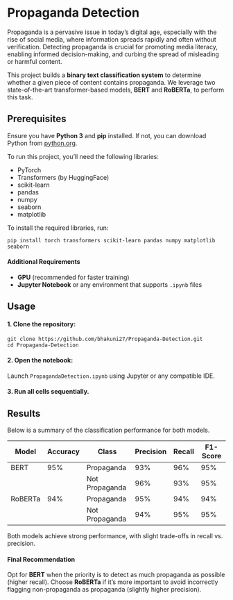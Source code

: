 # Propaganda Detection
Propaganda is a pervasive issue in today’s digital age, especially with the rise of social media, where information spreads rapidly and often without verification. Detecting propaganda is crucial for promoting media literacy, enabling informed decision-making, and curbing the spread of misleading or harmful content.

This project builds a **binary text classification system** to determine whether a given piece of content contains propaganda. We leverage two state-of-the-art transformer-based models, **BERT** and **RoBERTa**, to perform this task.

## Prerequisites

Ensure you have **Python 3** and **pip** installed. If not, you can download Python from [python.org](https://www.python.org/).

To run this project, you’ll need the following libraries:

- PyTorch
- Transformers (by HuggingFace)
- scikit-learn
- pandas
- numpy
- seaborn
- matplotlib

To install the required libraries, run:

```
pip install torch transformers scikit-learn pandas numpy matplotlib seaborn
```
#### Additional Requirements

- **GPU** (recommended for faster training)
- **Jupyter Notebook** or any environment that supports `.ipynb` files


## Usage

#### 1. Clone the repository:

```
git clone https://github.com/bhakuni27/Propaganda-Detection.git
cd Propaganda-Detection
```
#### 2. Open the notebook:

Launch `PropagandaDetection.ipynb` using Jupyter or any compatible IDE.

#### 3. Run all cells sequentially.

## Results

Below is a summary of the classification performance for both models. 

| Model   | Accuracy | Class          | Precision | Recall | F1-Score |
| ------- | -------- | -------------- | --------- | ------ | -------- |
| BERT    | 95%      | Propaganda     | 93%       | 96%    | 95%      |
|         |          | Not Propaganda | 96%       | 93%    | 95%      |
| RoBERTa | 94%      | Propaganda     | 95%       | 94%    | 94%      |
|         |          | Not Propaganda | 94%       | 95%    | 95%      |

Both models achieve strong performance, with slight trade-offs in recall vs. precision.

#### Final Recommendation
Opt for **BERT** when the priority is to detect as much propaganda as possible (higher recall).
Choose **RoBERTa** if it’s more important to avoid incorrectly flagging non-propaganda as propaganda (slightly higher precision).
